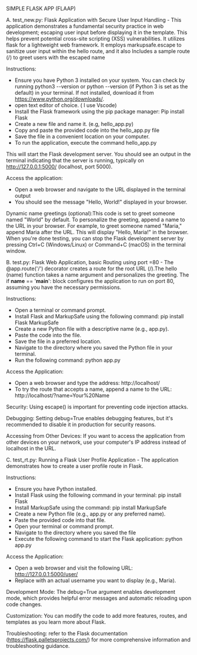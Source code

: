 SIMPLE FLASK APP (FLAAP)

A. test_new.py: 
Flask Application with Secure User Input Handling - This application demonstrates a fundamental security practice in web development; escaping user input before displaying it in the template. This helps prevent potential cross-site scripting (XSS) vulnerabilities. It utilizes flask  for a lightweight web framework. It employs markupsafe.escape to sanitize user input within the hello route, and it also Includes a sample route (/) to greet users with the escaped name


Instructions: 
- Ensure you have Python 3 installed on your system. You can check by running python3 --version or python --version (if Python 3 is set as the default) in your terminal. If not installed, download it from https://www.python.org/downloads/.
- open text editor of choice. ( I use Vscode)
- Install the Flask framework using the pip package manager: Pip install Flask
- Create a new file and name it. (e.g, hello_app.py)
- Copy and paste the provided code into the hello_app.py file
- Save the file in a convenient location on your computer. 
- To run the application, execute the command  hello_app.py

This will start the Flask development server. You should see an output in the terminal indicating that the server is running, typically on http://127.0.0.1:5000/ (localhost, port 5000).


Access the application:
- Open a web browser and navigate to the URL displayed in the terminal output 
- You should see the message "Hello, World!" displayed in your browser.

 Dynamic name greetings (optional):This code  is set to greet someone named "World" by default. To personalize the greeting, append a name to the URL in your browser. For example, to greet someone named "Maria,"  append Maria after the URL. This will display "Hello, Maria!" in the browser.
When you're done  testing, you can stop the Flask development server by pressing Ctrl+C (Windows/Linux) or Command+C (macOS) in the terminal window.


B. test.py:
Flask Web Application, basic Routing using port =80 - The @app.route('/') decorator creates a route for the root URL (/).The hello (name) function takes a name argument and personalizes the greeting.
The if __name__ == '__main__': block configures the application to run on port 80, assuming you have the necessary permissions. 


Instructions: 
- Open a terminal or command prompt.
- Install Flask and MarkupSafe using the following command: pip install Flask MarkupSafe
-  Create a new Python file with a descriptive name (e.g., app.py).
- Paste the  code into the file.
- Save the file in a preferred location.
- Navigate to the directory where you saved the Python file in your terminal.
- Run the following command: python app.py
  

Access the Application:
- Open a web browser and type the address: http://localhost/
- To try the route that accepts a name, append a name to the URL: http://localhost/?name=Your%20Name

Security: Using escape() is important for preventing code injection attacks.

Debugging: Setting debug=True enables debugging features, but it's recommended to disable it in production for security reasons.

Accessing from Other Devices: If you want to access the application from other devices on your network, use your computer's IP address instead of localhost in the URL. 
   

C. test_rt.py: 
Running a  Flask User Profile Application - The application demonstrates how to create a user profile route in Flask.

Instructions:
- Ensure you have Python installed. 
- Install Flask using the following command in your terminal: pip install Flask
- Install MarkupSafe using the command: pip install MarkupSafe
- Create a new Python file (e.g., app.py or any preferred name).
- Paste the provided code into that file.
- Open your terminal or command prompt.
- Navigate to the directory where you saved the file 
- Execute the following command to start the Flask application: python app.py

Access the Application:
- Open a web browser and visit the following URL: http://127.0.0.1:5000/user/<username>
- Replace <username> with an actual username you want to display (e.g., Maria).

Development Mode: The debug=True argument enables development mode, which provides helpful error messages and automatic reloading upon code changes.

Customization: You can modify the code to add more features, routes, and templates as you learn more about Flask.

Troubleshooting: refer to the Flask documentation (https://flask.palletsprojects.com/) for more comprehensive information and troubleshooting guidance.

